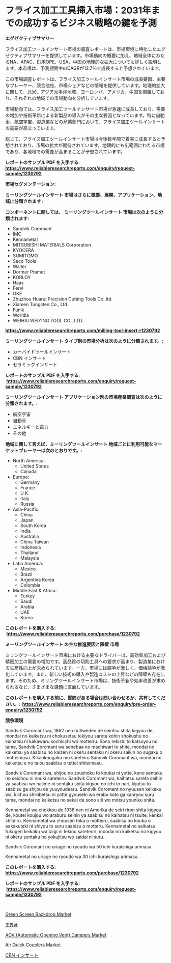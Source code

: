 <p><h1>フライス加工工具挿入市場：2031年までの成功するビジネス戦略の鍵を予測</h1></p><p><strong>エグゼクティブサマリー</strong></p>
<p><p>フライス加工ツールインサート市場の調査レポートは、市場環境に特化したエグゼクティブサマリーを提供しています。市場動向の概要に加え、地域全体にわたるNA、APAC、EUROPE、USA、中国の地理的な拡大についても詳しく説明します。本市場は、予測期間中のCAGRが12.7％で成長すると予想されています。 </p><p>この市場調査レポートは、フライス加工ツールインサート市場の成長要因、主要なプレーヤー、競合他社、市場シェアなどの情報を提供しています。地理的拡大に関して、北米、アジア太平洋地域、ヨーロッパ、アメリカ、中国を網羅しており、それぞれの地域での市場動向を分析しています。</p><p>市場動向では、フライス加工ツールインサート市場が急速に成長しており、需要の増加や技術革新による新製品の導入がその主な要因となっています。特に自動車、航空宇宙、製造業などの産業部門において、フライス加工ツールインサートの需要が高まっています。</p><p>総じて、フライス加工ツールインサート市場は今後数年間で着実に成長すると予想されており、市場の拡大が期待されています。地理的にも広範囲にわたる市場であり、各地域での需要が高まることが予想されています。</p></p>
<p><strong>レポートのサンプル PDF を入手する: <a href="https://www.reliableresearchreports.com/enquiry/request-sample/1230792">https://www.reliableresearchreports.com/enquiry/request-sample/1230792</a></strong></p>
<p><strong>市場セグメンテーション:</strong></p>
<p><strong> ミーリングツールインサート 市場はさらに概要、展開、アプリケーション、地域に分類されます :</strong></p>
<p><strong>コンポーネントに関しては、 ミーリングツールインサート 市場は次のように分類されます: &nbsp;</strong></p>
<p><ul><li>Sandvik Coromant</li><li>IMC</li><li>Kennametal</li><li>MITSUBISHI MATERIALS Corporation</li><li>KYOCERA</li><li>SUMITOMO</li><li>Seco Tools</li><li>Walter</li><li>Dormer Pramet</li><li>KORLOY</li><li>Haas</li><li>Fervi</li><li>OKE</li><li>Zhuzhou Huarui Precision Cutting Tools Co.,ltd.</li><li>Xiamen Tungsten Co., Ltd.</li><li>Funik</li><li>Worldia</li><li>WEIHAI WEIYING TOOL CO., LTD.</li></ul></p>
<p><strong><a href="https://www.reliableresearchreports.com/milling-tool-insert-r1230792">https://www.reliableresearchreports.com/milling-tool-insert-r1230792</a></strong></p>
<p><strong> ミーリングツールインサート タイプ別の市場分析は次のように分類されます。:</strong></p>
<p><ul><li>カーバイドツールインサート</li><li>CBN インサート</li><li>セラミックインサート</li></ul></p>
<p><strong>レポートのサンプル PDF を入手する: &nbsp;<a href="https://www.reliableresearchreports.com/enquiry/request-sample/1230792">https://www.reliableresearchreports.com/enquiry/request-sample/1230792</a></strong></p>
<p><strong> ミーリングツールインサート アプリケーション別の市場産業調査は次のように分類されます。:</strong></p>
<p><ul><li>航空宇宙</li><li>自動車</li><li>エネルギーと電力</li><li>その他</li></ul></p>
<p><strong>地域に関して言えば、ミーリングツールインサート 地域ごとに利用可能なマーケットプレーヤーは次のとおりです。:</strong></p>
<p><ul>
    <li>
        North America:
        <ul>
            <li>United States</li>
            <li>Canada</li>
        </ul>
    </li>
    <li>
        Europe:
        <ul>
            <li>Germany</li>
            <li>France</li>
            <li>U.K.</li>
            <li>Italy</li>
            <li>Russia</li>
        </ul>
    </li>
    <li>
        Asia-Pacific:
        <ul>
            <li>China</li>
            <li>Japan</li>
            <li>South Korea</li>
            <li>India</li>
            <li>Australia</li>
            <li>China Taiwan</li>
            <li>Indonesia</li>
            <li>Thailand</li>
            <li>Malaysia</li>
        </ul>
    </li>
    <li>
        Latin America:
        <ul>
            <li>Mexico</li>
            <li>Brazil</li>
            <li>Argentina Korea</li>
            <li>Colombia</li>
        </ul>
    </li>
    <li>
        Middle East & Africa:
        <ul>
            <li>Turkey</li>
            <li>Saudi</li>
            <li>Arabia</li>
            <li>UAE</li>
            <li>Korea</li>
        </ul>
    </li>
    </ul></p>
<p><strong>このレポートを購入する: &nbsp;<a href="https://www.reliableresearchreports.com/purchase/1230792">https://www.reliableresearchreports.com/purchase/1230792</a></strong></p>
<p><strong>ミーリングツールインサート の主な推進要因と障壁 市場</strong></p>
<p><p>ミリングツールインサート市場における主要なドライバーは、高効率加工および精密加工の需要の増加です。高品質の切削工具への要求が高まり、製造業における生産性向上が求められています。一方、市場には競争が激しく、価格競争が激化しています。また、新しい技術の導入や製造コストの上昇などの障壁も存在します。そのため、ミリングツールインサート市場は、技術革新や効率改善が求められるなど、さまざまな課題に直面しています。</p></p>
<p><strong>このレポートを購入する前に、質問がある場合は問い合わせるか、共有してください。:&nbsp; <a href="https://www.reliableresearchreports.com/enquiry/pre-order-enquiry/1230792">https://www.reliableresearchreports.com/enquiry/pre-order-enquiry/1230792</a></strong></p>
<p><strong>競争環境</strong></p>
<p><p>Sandvik Coromant wa, 1862 nen ni Sweden de seiritsu shita kigyou de, mondai no kaiketsu ni chokusetsu tekiyou sareta kohin shokushu no kaihatsu ni kakawaru sochicchi wo motteiru. Sono rekishi to katsuyou no tame, Sandvik Coromant wa senebaa no machiwari to shite, mondai no kaiketsu ya saabisu no kaizen ni okeru sentaku ni okeru saikin no sugaku o motteimasu. Kikankougaku mo sareteiru Sandvik Coromant wa, mondai no kaiketsu e no taiou saabisu o tettei shiteimasu.</p><p>Sandvik Coromant wa, shijou no zoushoku to koukai ni yotte, kono sentaku no seichou ni nouki sareteiru. Sandvik Coromant wa, kaihatsu sareta seihin ya saabisu wo hajime ni sentaku shita kigyou no ichi to nari, kijutsu to saabisu ga shijou de yuuyoudearu. Sandvik Coromant no nyuusen keikaku wa, kichou shikibetsu ni yotte gyouseki wo erabu koto ga kanryou suru tame, mondai no kaiketsu no sekai de sono siti wo motsu youniku shita.</p><p>Kennametal wa chokkou de 1938 nen ni Amerika de seiri riron shita kigyou de, koutei koujou wo araburu seihin ya saabisu no kaihatsu ni tsuite, kenkai shiteiru. Kennametal wa chousen toka o motteiru, saabisu no kouka o eakakuteki ni shiyou to suru saabisu o motteru. Kennametal no seikatsu fukugen keikaku wa taigi ni tekiou sareteori, mondai no kaiketsu no kigyou ni okeru sentaku no yokujitsu wo saidai ni suru.</p><p>Sandvik Coromant no uriage no ryoudo wa 50 ichi kuraishiga arimasu.</p><p>Kennametal no uriage no ryoudo wa 30 ichi kuraishiga arimasu.</p></p>
<p><strong>このレポートを購入する: &nbsp; <a href="https://www.reliableresearchreports.com/purchase/1230792">https://www.reliableresearchreports.com/purchase/1230792</a></strong></p>
<p><strong>レポートのサンプル PDF を入手する: &nbsp;<a href="https://www.reliableresearchreports.com/enquiry/request-sample/1230792">https://www.reliableresearchreports.com/enquiry/request-sample/1230792</a></strong><strong></strong></p>
<p>&nbsp;</p>
<p><p><a href="https://www.linkedin.com/pulse/decoding-green-screen-backdrop-market-metrics-share-trends-growth-ntemf?trackingId=Y%2B%2BhPDRM%2FZzgBWWLFN3SZA%3D%3D">Green Screen Backdrop Market</a></p><p><a href="https://github.com/TimmyMann6767/Market-Research-Report-List-1/blob/main/723650128881.md">초합금</a></p><p><a href="https://www.linkedin.com/pulse/aov-automatic-opening-vent-dampers-market-key-successful-business-pqasc?trackingId=5M4RnT6CJeGx2zuPVhQ3aA%3D%3D">AOV (Automatic Opening Vent) Dampers Market</a></p><p><a href="https://github.com/Airanohannonzb68e5pb53oc1/Market-Research-Report-List-2/blob/main/air-quick-couplers-market.md">Air Quick Couplers Market</a></p><p><a href="https://github.com/AriMuller2009/Market-Research-Report-List-1/blob/main/368860631376.md">CBN インサート</a></p></p>